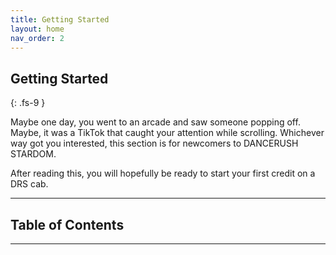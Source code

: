 ```yaml
---
title: Getting Started
layout: home
nav_order: 2
---
```

## Getting Started
{: .fs-9 }

Maybe one day, you went to an arcade and saw someone popping off. Maybe, it was a TikTok that caught your attention while scrolling. Whichever way got you interested, this section is for newcomers to DANCERUSH STARDOM.

After reading this, you will hopefully be ready to start your first credit on a DRS cab.

---

## Table of Contents
---
